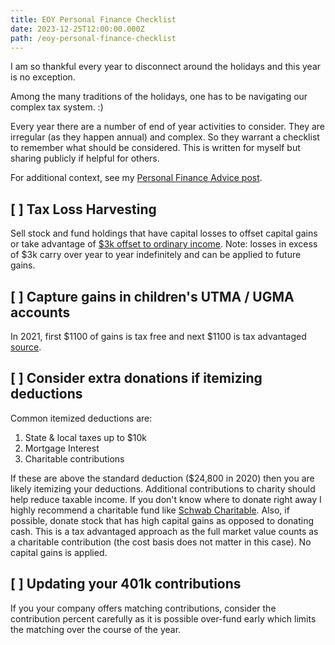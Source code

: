 ```yaml
---
title: EOY Personal Finance Checklist
date: 2023-12-25T12:00:00.000Z
path: /eoy-personal-finance-checklist
---
```


I am so thankful every year to disconnect around the holidays and this year is no exception.

Among the many traditions of the holidays, one has to be navigating our complex tax system. :)

Every year there are a number of end of year activities to consider. They are irregular (as they happen annual) and complex. So they warrant a checklist to remember what should be considered. This is written for myself but sharing publicly if helpful for others.

For additional context, see my [Personal Finance Advice post](/2019-04-08-personal-investment-advice/).

## [ ] Tax Loss Harvesting

Sell stock and fund holdings that have capital losses to offset capital gains or take advantage of [$3k offset to ordinary income](https://www.fidelity.com/viewpoints/personal-finance/tax-loss-harvesting). Note: losses in excess of $3k carry over year to year indefinitely and can be applied to future gains.

## [ ] Capture gains in children's UTMA / UGMA accounts

In 2021, first $1100 of gains is tax free and next $1100 is tax advantaged [source](https://www.nolo.com/legal-encyclopedia/kiddie-tax-limits-shifting-unearned-30003.html).

## [ ] Consider extra donations if itemizing deductions

Common itemized deductions are:

1. State & local taxes up to $10k
2. Mortgage Interest
3. Charitable contributions

If these are above the standard deduction ($24,800 in 2020) then you are likely itemizing your deductions. Additional contributions to charity should help reduce taxable income. If you don't know where to donate right away I highly recommend a charitable fund like [Schwab Charitable](https://www.schwabcharitable.org/). Also, if possible, donate stock that has high capital gains as opposed to donating cash. This is a tax advantaged approach as the full market value counts as a charitable contribution (the cost basis does not matter in this case). No capital gains is applied.

## [ ] Updating your 401k contributions

If you your company offers matching contributions, consider the contribution percent carefully as it is possible over-fund early which limits the matching over the course of the year.
